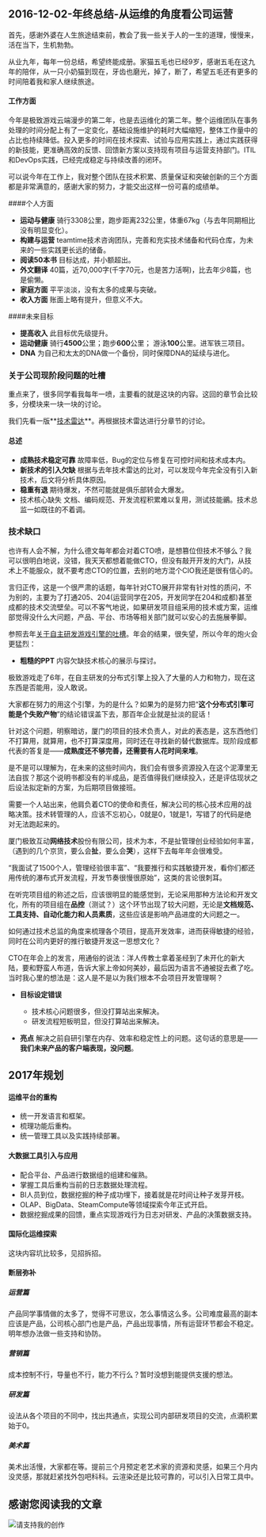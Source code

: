 ## 2016-12-02-年终总结-从运维的角度看公司运营

首先，感谢外婆在人生旅途结束前，教会了我一些关于人的一生的道理，慢慢来，活在当下，生机勃勃。

从业九年，每年一份总结，希望终能成册。家猫五毛也已经9岁，感谢五毛在这九年的陪伴，从一只小奶猫到现在，牙齿也磨光，掉了，断了，希望五毛还有更多的时间陪着我和家人继续旅途。

#### 工作方面

今年是极致游戏云端漫步的第二年，也是去运维化的第二年。整个运维团队在事务处理的时间分配上有了一定变化，基础设施维护的耗时大幅缩短，整体工作量中的占比也持续降低。投入更多的时间在技术探索、试验与应用实践上，通过实践获得的新技能，更准确高效的反馈、回馈新方案以支持现有项目与运营支持部门。ITIL和DevOps实践，已经完成稳定与持续改善的闭环。

可以说今年在工作上，我对整个团队在技术积累、质量保证和突破创新的三个方面都是非常满意的，感谢大家的努力，才能交出这样一份可喜的成绩单。

####个人方面

* **运动与健康** 骑行3308公里，跑步距离232公里，体重67kg（与去年同期相比没有明显变化）。
* **构建与运营** teamtime技术咨询团队，完善和充实技术储备和代码仓库，为未来的一些实践更长远的储备。
* **阅读50本书** 目标达成，并小额超出。
* **外文翻译** 40篇，近70,000字(千字70元，也是苦力活啊)，比去年少8篇，也是偷懒。
* **家庭方面** 平平淡淡，没有太多的成果与突破。
* **收入方面** 账面上略有提升，但意义不大。

####未来目标

* **提高收入** 此目标优先级提升。
* **运动健康** 骑行**4500**公里；跑步**600**公里； 游泳**100**公里。进军铁三项目。
* **DNA** 为自己和太太的DNA做一个备份，同时保障DNA的延续与进化。


### 关于公司现阶段问题的吐槽

重点来了，很多同学看我每年一喷，主要看的就是这块的内容。这回的章节会比较多，分模块来一块一块的讨论。

我们先看一版**[技术雷达](http://radar.teamtime.cc/jzyx_2016_12/)**。再根据技术雷达进行分章节的讨论。



#### 总述

* **成熟技术稳定可靠** 故障率低，Bug的定位与修复在可控时间和技术成本内。
* **新技术的引入欠缺** 根据与去年技术雷达的比对，可以发现今年完全没有引入新技术，后文将分析具体原因。
* **稳重有退** 期待爆发，不然可能就是俱乐部转会大爆发。
* 技术核心缺失 文档、编码规范、开发流程积累难以复用，测试技能鶸。技术总监一如既往的不着调。

### 技术缺口

也许有人会不解，为什么德文每年都会对着CTO喷，是想篡位但技术不够么？我可以很明白地说，没错，我天天都想着能做CTO，但没有敲开开发的大门，从技术上不能服众，就不要考虑CTO的位置，去别的地方混个CIO我还是很有信心的。

言归正传，这是一个很严肃的话题，每年针对CTO展开非常有针对性的质问，不为别的，主要为了打通205、204(运营同学在205，开发同学在204和成都)甚至成都的技术交流壁垒。可以不客气地说，如果研发项目组采用的技术或方案，运维部觉得没什么大问题，产品、平台、市场等相关部门就可以安心的去施展拳脚。

参照去年[关于自主研发游戏引擎的吐槽](http://user.qzone.qq.com/29759744/blog/1421379394)。年会的结果，很失望，所以今年的炮火会更猛烈：

* **粗糙的PPT** 内容欠缺技术核心的展示与探讨。

极致游戏走了6年，在自主研发的分布式引擎上投入了大量的人力和物力，现在这东西是否能用，没人敢说。

大家都在努力的用这个引擎，为的是什么？如果为的是努力把“**这个分布式引擎可能是个失败产物**”的结论错误盖下去，那百年企业就是扯淡的屁话！

针对这个问题，明察暗访，厦门的项目的技术负责人，对此的表态是，这东西他们不打算用，就算用，也不打算深度用，同时还在寻找新的替代数据库。现阶段成都代表的答复是——**成熟度还不够完善，还需要有人花时间来堆**。

是不是可以理解为，在未来的这些时间内，我们会有很多资源投入在这个泥潭里无法自拔？那这个说明书都没有的半成品，是否值得我们继续投入，还是评估现状之后设法拟定新的方案，为后期项目做接班。

需要一个人站出来，他肩负着CTO的使命和责任，解决公司的核心技术应用的战略决策。技术转管理的人，应该不忘初心，0就是0，1就是1，写错了的代码是绝对无法跑起来的。

厦门极致互动**网络技术**股份有限公司，技术为本，不是扯管理创业经验如何丰富，（遇到的几个京货，要么会**扯**，要么会**哭**），这样下去每年年会很难受。

“我面试了1500个人，管理经验很丰富”、“我要推行和实践敏捷开发，看你们都还用传统的瀑布式开发流程，开发节奏很慢很原始”，这类的言论很刺耳。

在听完项目组的称述之后，应该很明显的能感觉到，无论采用那种方法论和开发文化，所有的项目组在**品控**（测试？）这个环节出现了较大问题，无论是**文档规范、工具支持、自动化能力和人员素质**，这些应该是影响产品进度的大问题之一。

如何通过技术总监的角度来梳理各个项目，提高开发效率，进而获得敏捷的经验，同时在公司内更好的推行敏捷开发这一思想文化？

CTO在年会上的发言，用通俗的说法：洋人传教士拿着圣经到了未开化的新大陆，要和野蛮人布道，告诉大家上帝如何美妙，最后因为语言不通被捉去煮了吃。当时我心里的想法是：这人是不是以为我们根本不会项目开发管理啊？

* **目标设定错误**
  
    * 技术核心问题很多，但没打算站出来解决。
    * 研发流程短板明显，但没打算站出来解决。

* **亮点** 解决之前自研引擎在内存、效率和稳定性上的问题。这句话的意思是——**我们未来产品的客户端表现，没问题**。

## 2017年规划

#### 运维平台的重构
* 统一开发语言和框架。
* 梳理功能后重构。
* 统一管理工具以及实践持续部署。

#### 大数据工具引入与应用
* 配合平台、产品进行数据组的组建和催熟。
* 掌握工具后重构当前的日志数据处理流程。
* BI人员到位，数据挖掘的种子成功埋下，接着就是花时间让种子发芽开枝。
* OLAP、BigData、SteamCompute等领域探索今年正式开启。
* 数据挖掘成果的回馈，重点实现游戏行为日志对研发、产品的决策数据支持。

#### 国际化运维探索

这块内容坑比较多，见招拆招。

#### 断层弥补

##### 运营篇

产品同学事情做的太多了，觉得不可思议，怎么事情这么多。公司难度最高的副本应该是产品，公司核心部门也是产品，产品出现事情，所有运营环节都会不稳定。明年想办法做一些支持和协防。

##### 营销篇
成本控制不行，导量也不行，能力不行么？暂时没想到能提供支援的想法。

##### 研发篇
设法从各个项目的不同中，找出共通点，实现公司内部研发项目的交流，点滴积累始于0。

##### 美术篇
美术出活慢，大家都在等。提前三个月预定老艺术家的资源和灵感，如果三个月内没灵感，那就赶紧找外包吧科科。云渲染还是比较可靠的，可以引入日常工具中。


## 感谢您阅读我的文章

![请支持我的创作](https://sggggy.github.io/images/rewards_code.jpg)